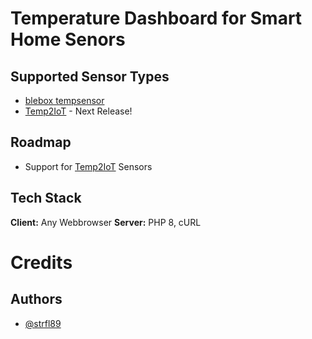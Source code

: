 # Temperature Dashboard for Smart Home Senors
## Supported Sensor Types
* [blebox tempsensor](https://blebox.eu/de/produkt/tempsensor/)
* [Temp2IoT](https://github.com/100prznt/Temp2IoT) - Next Release!

## Roadmap
* Support for [Temp2IoT](https://github.com/100prznt/Temp2IoT) Sensors

## Tech Stack
**Client:** Any Webbrowser
**Server:** PHP 8, cURL

# Credits
## Authors
- [@strfl89](https://www.github.com/strfl89)